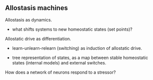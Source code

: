 ## Allostasis machines

Allostasis as dynamics.

* what shifts systems to new homeostatic states (set points)?

Allostatic drive as differentiation.

* learn-unlearn-relearn (switching) as induction of allostatic drive.

* tree representation of states, as a map between stable homeostatic states (internal models) and external switches.

How does a network of neurons respond to a stressor?

